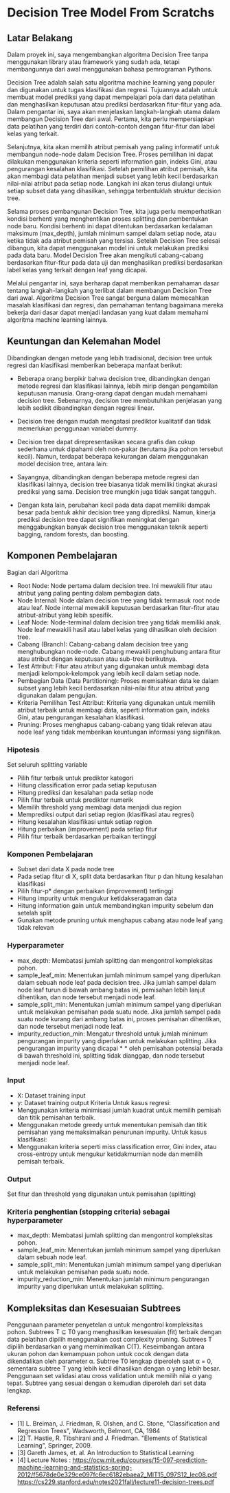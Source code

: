 # Decision Tree Model From Scratchs
## Latar Belakang
Dalam proyek ini, saya mengembangkan algoritma Decision Tree tanpa menggunakan library atau framework yang sudah ada, tetapi membangunnya dari awal menggunakan bahasa pemrograman Pythons.

Decision Tree adalah salah satu algoritma machine learning yang populer dan digunakan untuk tugas klasifikasi dan regresi. Tujuannya adalah untuk membuat model prediksi yang dapat mempelajari pola dari data pelatihan dan menghasilkan keputusan atau prediksi berdasarkan fitur-fitur yang ada. Dalam pengantar ini, saya akan menjelaskan langkah-langkah utama dalam membangun Decision Tree dari awal. Pertama, kita perlu mempersiapkan data pelatihan yang terdiri dari contoh-contoh dengan fitur-fitur dan label kelas yang terkait.

Selanjutnya, kita akan memilih atribut pemisah yang paling informatif untuk membangun node-node dalam Decision Tree. Proses pemilihan ini dapat dilakukan menggunakan kriteria seperti information gain, indeks Gini, atau pengurangan kesalahan klasifikasi. Setelah pemilihan atribut pemisah, kita akan membagi data pelatihan menjadi subset yang lebih kecil berdasarkan nilai-nilai atribut pada setiap node. Langkah ini akan terus diulangi untuk setiap subset data yang dihasilkan, sehingga terbentuklah struktur decision tree.

Selama proses pembangunan Decision Tree, kita juga perlu memperhatikan kondisi berhenti yang menghentikan proses splitting dan pembentukan node baru. Kondisi berhenti ini dapat ditentukan berdasarkan kedalaman maksimum (max_depth), jumlah minimum sampel dalam setiap node, atau ketika tidak ada atribut pemisah yang tersisa. Setelah Decision Tree selesai dibangun, kita dapat menggunakan model ini untuk melakukan prediksi pada data baru. Model Decision Tree akan mengikuti cabang-cabang berdasarkan fitur-fitur pada data uji dan menghasilkan prediksi berdasarkan label kelas yang terkait dengan leaf yang dicapai.

Melalui pengantar ini, saya berharap dapat memberikan pemahaman dasar tentang langkah-langkah yang terlibat dalam membangun Decision Tree dari awal. Algoritma Decision Tree sangat berguna dalam memecahkan masalah klasifikasi dan regresi, dan pemahaman tentang bagaimana mereka bekerja dari dasar dapat menjadi landasan yang kuat dalam memahami algoritma machine learning lainnya.

## Keuntungan dan Kelemahan Model
Dibandingkan dengan metode yang lebih tradisional, decision tree untuk regresi dan klasifikasi memberikan beberapa manfaat berikut:

* Beberapa orang berpikir bahwa decision tree, dibandingkan dengan metode regresi dan klasifikasi lainnya, lebih mirip dengan pengambilan keputusan manusia.
Orang-orang dapat dengan mudah memahami decision tree. Sebenarnya, decision tree membutuhkan penjelasan yang lebih sedikit dibandingkan dengan regresi linear.
* Decision tree dengan mudah mengatasi prediktor kualitatif dan tidak memerlukan penggunaan variabel dummy.
* Decision tree dapat direpresentasikan secara grafis dan cukup sederhana untuk dipahami oleh non-pakar (terutama jika pohon tersebut kecil).
Namun, terdapat beberapa kekurangan dalam menggunakan model decision tree, antara lain:

* Sayangnya, dibandingkan dengan beberapa metode regresi dan klasifikasi lainnya, decision tree biasanya tidak memiliki tingkat akurasi prediksi yang sama.
Decision tree mungkin juga tidak sangat tangguh. 
* Dengan kata lain, perubahan kecil pada data dapat memiliki dampak besar pada bentuk akhir decision tree yang diprediksi. Namun, kinerja prediksi decision tree dapat signifikan meningkat dengan menggabungkan banyak decision tree menggunakan teknik seperti bagging, random forests, dan boosting.
## Komponen Pembelajaran
Bagian dari Algoritma
* Root Node: Node pertama dalam decision tree. Ini mewakili fitur atau atribut yang paling penting dalam pembagian data.
* Node Internal: Node dalam decision tree yang tidak termasuk root node atau leaf. Node internal mewakili keputusan berdasarkan fitur-fitur atau atribut-atribut yang lebih spesifik.
* Leaf Node: Node-terminal dalam decision tree yang tidak memiliki anak. Node leaf mewakili hasil atau label kelas yang dihasilkan oleh decision tree.
* Cabang (Branch): Cabang-cabang dalam decision tree yang menghubungkan node-node. Cabang mewakili penghubung antara fitur atau atribut dengan keputusan atau sub-tree berikutnya.
* Test Attribut: Fitur atau atribut yang digunakan untuk membagi data menjadi kelompok-kelompok yang lebih kecil dalam setiap node.
* Pembagian Data (Data Partitioning): Proses memisahkan data ke dalam subset yang lebih kecil berdasarkan nilai-nilai fitur atau atribut yang digunakan dalam pengujian.
* Kriteria Pemilihan Test Attribut: Kriteria yang digunakan untuk memilih atribut terbaik untuk membagi data, seperti information gain, indeks Gini, atau pengurangan kesalahan klasifikasi.
* Pruning: Proses menghapus cabang-cabang yang tidak relevan atau node leaf yang tidak memberikan keuntungan informasi yang signifikan.
### Hipotesis
Set seluruh splitting variable
* Pilih fitur terbaik untuk prediktor kategori
* Hitung classification error pada setiap keputusan
* Hitung prediksi dan kesalahan pada setiap node
* Pilih fitur terbaik untuk prediktor numerik
* Memilih threshold yang membagi data menjadi dua region
* Memprediksi output dari setiap region (klasifikasi atau regresi)
* Hitung kesalahan klasifikasi untuk setiap region
* Hitung perbaikan (improvement) pada setiap fitur
* Pilih fitur terbaik berdasarkan perbaikan tertinggi
### Komponen Pembelajaran
* Subset dari data X pada node tree
* Pada setiap fitur di X, split data berdasarkan fitur p dan hitung kesalahan klasifikasi
* Pilih fitur-p* dengan perbaikan (improvement) tertinggi
* Hitung impurity untuk mengukur ketidakseragaman data
* Hitung information gain untuk membandingkan impurity sebelum dan setelah split
* Gunakan metode pruning untuk menghapus cabang atau node leaf yang tidak relevan
### Hyperparameter
* max_depth: Membatasi jumlah splitting dan mengontrol kompleksitas pohon.
* sample_leaf_min: Menentukan jumlah minimum sampel yang diperlukan dalam sebuah node leaf pada decision tree. Jika jumlah sampel dalam node leaf turun di bawah ambang batas ini, pemisahan lebih lanjut dihentikan, dan node tersebut menjadi node leaf.
* sample_split_min: Menentukan jumlah minimum sampel yang diperlukan untuk melakukan pemisahan pada suatu node. Jika jumlah sampel pada suatu node kurang dari ambang batas ini, proses pemisahan dihentikan, dan node tersebut menjadi node leaf.
* impurity_reduction_min: Mengatur threshold untuk jumlah minimum pengurangan impurity yang diperlukan untuk melakukan splitting. Jika pengurangan impurity yang dicapai * * oleh pemisahan potensial berada di bawah threshold ini, splitting tidak dianggap, dan node tersebut menjadi node leaf.
### Input
* X: Dataset training input
* y: Dataset training output
Kriteria
  Untuk kasus regresi:
* Menggunakan kriteria minimisasi jumlah kuadrat untuk memilih pemisah dan titik pemisahan terbaik.
* Menggunakan metode greedy untuk menentukan pemisah dan titik pemisahan yang memaksimalkan penurunan impurity.
  Untuk kasus klasifikasi:
* Menggunakan kriteria seperti miss classification error, Gini index, atau cross-entropy untuk mengukur ketidakmurnian node dan memilih pemisah terbaik.
### Output
Set fitur dan threshold yang digunakan untuk pemisahan (splitting)
### Kriteria penghentian (stopping criteria) sebagai hyperparameter
* max_depth: Membatasi jumlah splitting dan mengontrol kompleksitas pohon.
* sample_leaf_min: Menentukan jumlah minimum sampel yang diperlukan dalam sebuah node leaf.
* sample_split_min: Menentukan jumlah minimum sampel yang diperlukan untuk melakukan pemisahan pada suatu node.
* impurity_reduction_min: Menentukan jumlah minimum pengurangan impurity yang diperlukan untuk melakukan splitting.
## Kompleksitas dan Kesesuaian Subtrees
Penggunaan parameter penyetelan α untuk mengontrol kompleksitas pohon.
Subtrees T ⊆ T0 yang menghasilkan kesesuaian (fit) terbaik dengan data pelatihan dipilih menggunakan cost complexity pruning.
Subtrees T dipilih berdasarkan α yang meminimalkan C(T).
Keseimbangan antara ukuran pohon dan kemampuan pohon untuk cocok dengan data dikendalikan oleh parameter α.
Subtree T0 lengkap diperoleh saat α = 0, sementara subtree T yang lebih kecil dihasilkan dengan α yang lebih besar.
Penggunaan set validasi atau cross validation untuk memilih nilai α yang tepat.
Subtree yang sesuai dengan α kemudian diperoleh dari set data lengkap.
### Referensi
* [1] L. Breiman, J. Friedman, R. Olshen, and C. Stone, "Classification and Regression Trees", Wadsworth, Belmont, CA, 1984
* [2] T. Hastie, R. Tibshirani and J. Friedman. "Elements of Statistical Learning", Springer, 2009.
* [3] Gareth James, et. al. An Introduction to Statistical Learning
* [4] Lecture Notes :
https://ocw.mit.edu/courses/15-097-prediction-machine-learning-and-statistics-spring-2012/f5678de0e329ce097fc6ec6182ebaea2_MIT15_097S12_lec08.pdf
https://cs229.stanford.edu/notes2021fall/lecture11-decision-trees.pdf
